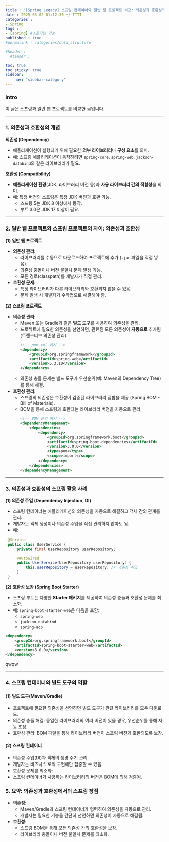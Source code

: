 ```yaml
---
title : "[Spring Legacy] 스프링 컨테이너와 일반 웹 프로젝트 비교: 의존성과 호환성"
date : 2025-03-02 01:12:30 +/-TTTT
categories : 
- Spring
tags : 
- [spring] #소문자만 가능
published : true
#permalink : categories/data_structure

#header :
  #teaser : 

toc: true
toc_sticky: true
sidebar:
    nav: "sidebar-category"
---
```


### Intro
이 글은 스프링과 일반 웹 프로젝트를 비교한 글입니다.

---

### 1. 의존성과 호환성의 개념
**의존성 (Dependency)**
- 애플리케이션이 실행되기 위해 필요한 **외부 라이브러리**나 **구성 요소**를 의미.
- 예: 스프링 애플리케이션이 동작하려면 `spring-core`, `spring-web`, `jackson-databind`와 같은 라이브러리가 필요.

**호환성 (Compatibility)**
- **애플리케이션 환경**(JDK, 라이브러리 버전 등)과 **사용 라이브러리 간의 적합성**을 의미.
- 예: 특정 버전의 스프링은 특정 JDK 버전과 호환 가능.
  - 스프링 5는 JDK 8 이상에서 동작.
  - 부트 3.0은 JDK 17 이상이 필요.

---

### 2. 일반 웹 프로젝트와 스프링 프로젝트의 차이: 의존성과 호환성
**(1) 일반 웹 프로젝트**
- **의존성 관리**:
  - 라이브러리를 수동으로 다운로드하여 프로젝트에 추가 (`.jar` 파일을 직접 넣음).
  - 의존성 충돌이나 버전 불일치 문제 발생 가능.
  - 모든 경로(classpath)를 개발자가 직접 관리.
- **호환성 문제**:
  - 특정 라이브러리가 다른 라이브러리와 호환되지 않을 수 있음.
  - 문제 발생 시 개발자가 수작업으로 해결해야 함.

**(2) 스프링 프로젝트**
- **의존성 관리**:
  - Maven 또는 Gradle과 같은 **빌드 도구**를 사용하여 의존성을 관리.
  - 프로젝트에 필요한 의존성을 선언하면, 관련된 모든 의존성이 **자동으로** 추가됨 (트랜스티브 의존성 관리).
    ```xml
    <!-- pom.xml 예시 -->
    <dependency>
        <groupId>org.springframework</groupId>
        <artifactId>spring-web</artifactId>
        <version>5.3.10</version>
    </dependency>
    ```
  - 의존성 충돌 문제는 빌드 도구가 우선순위(예: Maven의 Dependency Tree)를 통해 해결.
- **호환성 관리**:
  - 스프링의 의존성은 호환성이 검증된 라이브러리 집합을 제공 (Spring BOM - Bill of Materials).
  - BOM을 통해 스프링과 호환되는 라이브러리 버전을 자동으로 관리.
    ```xml
    <!-- BOM 선언 예시 -->
    <dependencyManagement>
        <dependencies>
            <dependency>
                <groupId>org.springframework.boot</groupId>
                <artifactId>spring-boot-dependencies</artifactId>
                <version>3.0.0</version>
                <type>pom</type>
                <scope>import</scope>
            </dependency>
        </dependencies>
    </dependencyManagement>
    ```

---

### 3. 의존성과 호환성의 스프링 활용 사례
**(1) 의존성 주입 (Dependency Injection, DI)**
- 스프링 컨테이너는 애플리케이션의 의존성을 자동으로 해결하고 객체 간의 관계를 관리.
- 개발자는 객체 생성이나 의존성 주입을 직접 관리하지 않아도 됨.
- 예:
 ```java
  @Service
  public class UserService {
      private final UserRepository userRepository;

      @Autowired
      public UserService(UserRepository userRepository) {
          this.userRepository = userRepository; // 의존성 주입
      }
  }
``` 


**(2) 호환성 보장 (Spring Boot Starter)**
- 스프링 부트는 다양한 **Starter 패키지**를 제공하여 의존성 충돌과 호환성 문제를 최소화.
- 예: `spring-boot-starter-web`은 다음을 포함:
  - `spring-web`
  - `jackson-databind`
  - `spring-aop`

```xml
<dependency>
    <groupId>org.springframework.boot</groupId>
    <artifactId>spring-boot-starter-web</artifactId>
    <version>3.0.0</version>
</dependency>
```
qwqw

---

### 4. 스프링 컨테이너와 빌드 도구의 역할

#### (1) 빌드 도구(Maven/Gradle)

- 프로젝트에 필요한 의존성을 선언하면 빌드 도구가 관련 라이브러리를 모두 다운로드.
- 의존성 충돌 해결: 동일한 라이브러리의 여러 버전이 있을 경우, 우선순위를 통해 자동 조정.
- 호환성 관리: BOM 파일을 통해 라이브러리 버전이 스프링 버전과 호환되도록 보장.
#### (2) 스프링 컨테이너
- 의존성 주입(DI)과 객체의 생명 주기 관리.
- 개발자는 비즈니스 로직 구현에만 집중할 수 있음.
- 호환성 문제를 최소화:
- 스프링 컨테이너가 사용하는 라이브러리의 버전은 BOM에 의해 검증됨.
 

### 5. 요약: 의존성과 호환성에서의 스프링 장점
- **의존성**:
  - Maven/Gradle과 스프링 컨테이너가 협력하여 의존성을 자동으로 관리.
  - 개발자는 필요한 기능을 간단히 선언하면 의존성이 자동으로 해결됨.
- **호환성**:
  - 스프링 BOM을 통해 모든 의존성 간의 호환성을 보장.
  - 라이브러리 충돌이나 버전 불일치 문제를 최소화.